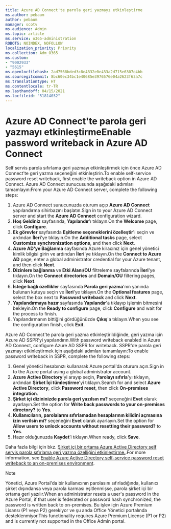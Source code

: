 ```yaml
---
title: Azure AD Connect'te parola geri yazmayı etkinleştirme
ms.author: pebaum
author: pebaum
manager: scotv
ms.audience: Admin
ms.topic: article
ms.service: o365-administration
ROBOTS: NOINDEX, NOFOLLOW
localization_priority: Priority
ms.collection: Adm_O365
ms.custom:
- "9002933"
- "5615"
ms.openlocfilehash: 2ad7568bded3c8e4832e0e433a2d715e6307e4bb
ms.sourcegitcommit: 8bc60ec34bc1e40685e3976576e04a2623f63a7c
ms.translationtype: HT
ms.contentlocale: tr-TR
ms.lasthandoff: 04/15/2021
ms.locfileid: "51814032"
---
```

# <a name="enable-password-writeback-in-azure-ad-connect"></a><span data-ttu-id="c1005-102">Azure AD Connect'te parola geri yazmayı etkinleştirme</span><span class="sxs-lookup"><span data-stu-id="c1005-102">Enable password writeback in Azure AD Connect</span></span>

<span data-ttu-id="c1005-103">Self servis parola sıfırlama geri yazmayı etkinleştirmek için önce Azure AD Connect'te geri yazma seçeneğini etkinleştirin.</span><span class="sxs-lookup"><span data-stu-id="c1005-103">To enable self-service password reset writeback, first enable the writeback option in Azure AD Connect.</span></span> <span data-ttu-id="c1005-104">Azure AD Connect sunucusunda aşağıdaki adımları tamamlayın:</span><span class="sxs-lookup"><span data-stu-id="c1005-104">From your Azure AD Connect server, complete the following steps:</span></span>

1. <span data-ttu-id="c1005-105">Azure AD Connect sunucunuzda oturum açıp **Azure AD Connect** yapılandırma sihirbazını başlatın.</span><span class="sxs-lookup"><span data-stu-id="c1005-105">Sign in to your Azure AD Connect server and start the **Azure AD Connect** configuration wizard.</span></span>
2. <span data-ttu-id="c1005-106">**Hoş Geldiniz** sayfasında, **Yapılandır**'ı tıklayın.</span><span class="sxs-lookup"><span data-stu-id="c1005-106">On the **Welcome** page, click **Configure**.</span></span>
3. <span data-ttu-id="c1005-107">**Ek görevler** sayfasında **Eşitleme seçeneklerini özelleştir**'i seçin ve ardından **İleri**'ye tıklayın.</span><span class="sxs-lookup"><span data-stu-id="c1005-107">On the **Additional tasks** page, select **Customize synchronization options**, and then click **Next**.</span></span>
4. <span data-ttu-id="c1005-108">**Azure AD'ye Bağlanma** sayfasında Azure kiracınız için genel yönetici kimlik bilgisi girin ve ardından **İleri**'ye tıklayın.</span><span class="sxs-lookup"><span data-stu-id="c1005-108">On the **Connect to Azure AD** page, enter a global administrator credential for your Azure tenant, and then click **Next**.</span></span>
5. <span data-ttu-id="c1005-109">**Dizinlere bağlanma** ve **Etki Alanı/OU** filtreleme sayfalarında **İleri**'ye tıklayın.</span><span class="sxs-lookup"><span data-stu-id="c1005-109">On the **Connect directories** and **Domain/OU** filtering pages, click **Next**.</span></span>
6. <span data-ttu-id="c1005-110">**İsteğe bağlı özellikler** sayfasında **Parola geri yazma**'nın yanında bulunan kutuyu seçin ve **İleri**'ye tıklayın.</span><span class="sxs-lookup"><span data-stu-id="c1005-110">On the **Optional features** page, select the box next to **Password writeback** and click **Next**.</span></span>
7. <span data-ttu-id="c1005-111">**Yapılandırmaya hazır** sayfasında **Yapılandır**'a tıklayıp işlemin bitmesini bekleyin.</span><span class="sxs-lookup"><span data-stu-id="c1005-111">On the **Ready to configure** page, click **Configure** and wait for the process to finish.</span></span>
8. <span data-ttu-id="c1005-112">Yapılandırmanın bittiğini gördüğünüzde **Çıkış**'a tıklayın.</span><span class="sxs-lookup"><span data-stu-id="c1005-112">When you see the configuration finish, click **Exit**.</span></span>

<span data-ttu-id="c1005-113">Azure AD Connect'te parola geri yazma etkinleştirildiğinde, geri yazma için Azure AD SSPR'yi yapılandırın.</span><span class="sxs-lookup"><span data-stu-id="c1005-113">With password writeback enabled in Azure AD Connect, configure Azure AD SSPR for writeback.</span></span>  <span data-ttu-id="c1005-114">SSPR'de parola geri yazmayı etkinleştirmek için aşağıdaki adımları tamamlayın:</span><span class="sxs-lookup"><span data-stu-id="c1005-114">To enable password writeback in SSPR, complete the following steps:</span></span>

1. <span data-ttu-id="c1005-115">Genel yönetici hesabınızı kullanarak Azure portal'da oturum açın.</span><span class="sxs-lookup"><span data-stu-id="c1005-115">Sign in to the Azure portal using a global administrator account.</span></span>
2. <span data-ttu-id="c1005-116">**Azure Active Directory**'yi arayıp seçin, **Parolayı sıfırla**'yı tıklayın, ardından **Şirket İçi tümleştirme**'yi tıklayın.</span><span class="sxs-lookup"><span data-stu-id="c1005-116">Search for and select **Azure Active Directory**, click **Password reset**, then click **On-premises integration**.</span></span>
3. <span data-ttu-id="c1005-117">**Şirket içi dizininizde parola geri yazılsın mı?** seçeneğini **Evet** olarak ayarlayın.</span><span class="sxs-lookup"><span data-stu-id="c1005-117">Set the option for **Write back passwords to your on-premises directory?** to **Yes**.</span></span>
4. <span data-ttu-id="c1005-118">**Kullanıcıların, parolalarını sıfırlamadan hesaplarının kilidini açmasına izin verilsin mi?** seçeneğini **Evet** olarak ayarlayın.</span><span class="sxs-lookup"><span data-stu-id="c1005-118">Set the option for **Allow users to unlock accounts without resetting their password?** to **Yes**.</span></span>
5. <span data-ttu-id="c1005-119">Hazır olduğunuzda **Kaydet**’i tıklayın.</span><span class="sxs-lookup"><span data-stu-id="c1005-119">When ready, click **Save**.</span></span>

<span data-ttu-id="c1005-120">Daha fazla bilgi için bkz. [Şirket içi bir ortama Azure Active Directory self servis parola sıfırlama geri yazma özelliğini etkinleştirme.](https://docs.microsoft.com/azure/active-directory/authentication/tutorial-enable-sspr-writeback).</span><span class="sxs-lookup"><span data-stu-id="c1005-120">For more information, see [Enable Azure Active Directory self-service password reset writeback to an on-premises environment](https://docs.microsoft.com/azure/active-directory/authentication/tutorial-enable-sspr-writeback).</span></span>

> [!NOTE]
>  <span data-ttu-id="c1005-121">Yönetici, Azure Portal'da bir kullanıcının parolasını sıfırladığında, kullanıcı şirket dışındansa veya parola karması eşitlenmişse, parola şirket içi bir ortama geri yazılır.</span><span class="sxs-lookup"><span data-stu-id="c1005-121">When an administrator resets a user's password in the Azure Portal, if that user is federated or password hash synchronized, the password is written back to on-premises.</span></span> <span data-ttu-id="c1005-122">Bu işlev için Azure Premium Lisansı (P1 veya P2) gerekiyor ve şu anda Office Yönetici portalında desteklenmiyor.</span><span class="sxs-lookup"><span data-stu-id="c1005-122">This functionality requires Azure Premium License (P1 or P2) and is currently not supported in the Office Admin portal.</span></span>
